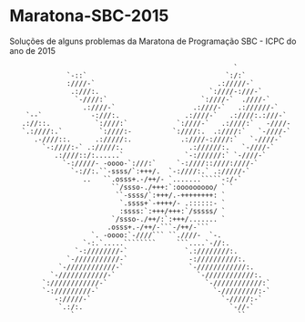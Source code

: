 # Maratona-SBC-2015
Soluções de alguns problemas da Maratona de Programação SBC - ICPC do ano de 2015

                                                           `                    
                  `-::`                                  `:/:`                  
                  :////-`                              .://///-`                
                   .:///:.                           `:////-:///-`              
                    `-////:`                       `:////-`  .////-`            
                      .:////-`                   .:////-`   .://////-`          
        `--`            -:///:.                .:////-`   .:////:.:///-`        
       .://::.           `:////:`            `:////-`   .:////:`   -////-       
       `.:////:.`         `:////:-          `:////:.  .:////:`   `-////-`       
          .-////::.      .://///:.            .:////-:////:`   `-////-`         
            `-:////:-` .://///:.                .://////:.   `-////-`           
               .:////::/:......`               `-://////:` `-////-`             
                 `-://///- -oooo-`:///:`     `-:////::////:////-`               
                   `-://:.``-ssss/`:+++/.  `-:////:.` .://///-`                 
                      ..   ``.osss+.-/++/- `.......`````-:/-`                   
                             ``/ssso-./+++:`:ooooooooo/ ` `                     
                              ``-ssss/`:+++/.-++++++++: `                       
                               `.ssss+`-++++/- .::::::- `                       
                               :ssss:`:+++/+++:`/sssss/ `                       
                             `/ssso-./++/:`:+++/....... `                       
                            .osss+.-/++/-```-/++/-```                           
                        `. -oooo:`-////``` ``.////-  `-.                        
                      `-:.`.....````````     ```....`-//:.                      
                    `-:////////-`              `.:////////:.                    
                  `-///////////-`               -://////////:.                  
                `-////////////-`                `-////////////:.                
              `-////////////-`                    `-////////////:.              
            `:////////////-`                        `-////////////:`            
            `-://///////-`                            `-/////////:-`            
               -://///-`                                `-/////:-`              
                `.:/:.                                    `-//-`                
                   `                                        ``                  

